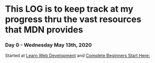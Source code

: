 # This LOG is to keep track at my progress thru the vast resources that MDN provides


### Day 0 - Wednesday May 13th, 2020
Started at [Learn Web Development](https://developer.mozilla.org/en-US/docs/Learn) and [Complete Beginners Start Here:](https://developer.mozilla.org/en-US/docs/Learn/Getting_started_with_the_web)


